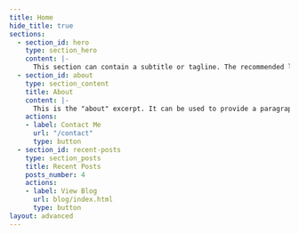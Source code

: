 ```yaml
---
title: Home
hide_title: true
sections:
  - section_id: hero
    type: section_hero
    content: |-
      This section can contain a subtitle or tagline. The recommended length is one to three sentences, but can be changed as you prefer.
  - section_id: about
    type: section_content
    title: About
    content: |-
      This is the "about" excerpt. It can be used to provide a paragraph about yourself that people can read on the homepage to get a sense of who you are. There also exists a dedicated about page where you can write more about yourself for those who are interested.
    actions:
    - label: Contact Me
      url: "/contact"
      type: button
  - section_id: recent-posts
    type: section_posts
    title: Recent Posts
    posts_number: 4
    actions:
    - label: View Blog
      url: blog/index.html
      type: button
layout: advanced
---
```


